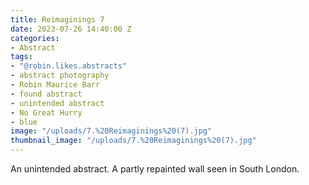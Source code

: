 ```yaml
---
title: Reimaginings 7
date: 2023-07-26 14:40:00 Z
categories:
- Abstract
tags:
- "@robin.likes.abstracts"
- abstract photography
- Robin Maurice Barr
- found abstract
- unintended abstract
- No Great Hurry
- blue
image: "/uploads/7.%20Reimaginings%20(7).jpg"
thumbnail_image: "/uploads/7.%20Reimaginings%20(7).jpg"
---
```


An unintended abstract. A partly repainted wall seen in South London.
